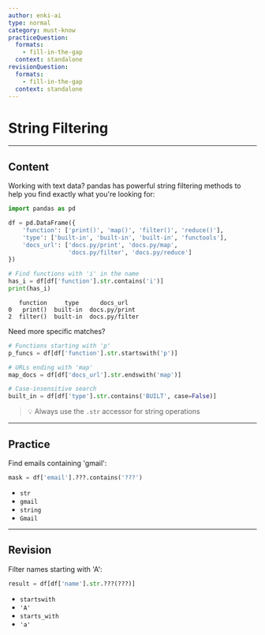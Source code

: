 ```yaml
---
author: enki-ai
type: normal
category: must-know
practiceQuestion:
  formats:
    - fill-in-the-gap
  context: standalone
revisionQuestion:
  formats:
    - fill-in-the-gap
  context: standalone
---
```


# String Filtering

---

## Content

Working with text data? pandas has powerful string filtering methods to help you find exactly what you're looking for:

```python
import pandas as pd

df = pd.DataFrame({
    'function': ['print()', 'map()', 'filter()', 'reduce()'],
    'type': ['built-in', 'built-in', 'built-in', 'functools'],
    'docs_url': ['docs.py/print', 'docs.py/map', 
                 'docs.py/filter', 'docs.py/reduce']
})

# Find functions with 'i' in the name
has_i = df[df['function'].str.contains('i')]
print(has_i)
```
```
   function     type      docs_url
0   print()  built-in  docs.py/print
2  filter()  built-in  docs.py/filter
```

Need more specific matches?
```python
# Functions starting with 'p'
p_funcs = df[df['function'].str.startswith('p')]

# URLs ending with 'map'
map_docs = df[df['docs_url'].str.endswith('map')]

# Case-insensitive search
built_in = df[df['type'].str.contains('BUILT', case=False)]
```

> 💡 Always use the `.str` accessor for string operations

---

## Practice

Find emails containing 'gmail':

```python
mask = df['email'].???.contains('???')
```

- `str`
- `gmail`
- `string`
- `Gmail`

---

## Revision

Filter names starting with 'A':

```python
result = df[df['name'].str.???(???)]
```

- `startswith`
- `'A'`
- `starts_with`
- `'a'` 